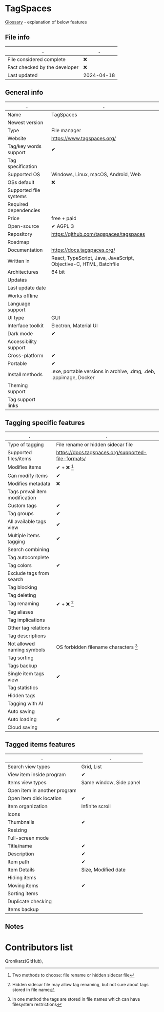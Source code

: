 # TagSpaces
[Glossary](glossary.md) - explanation of below features

## File info
. | . |
---|---
File considered complete | ❌
Fact checked by the developer | ❌
Last updated | 2024-04-18

## General info
. | . |
---|---
Name | TagSpaces
Newest version | 
Type | File manager
Website | https://www.tagspaces.org/
Tag/key words support | ✔
Tag specification | 
Supported OS | Windows, Linux, macOS, Android, Web
OSs default | ❌
Supported file systems | 
Required dependencies | 
Price | free + paid
Open-source | ✔ AGPL 3
Repository | https://github.com/tagspaces/tagspaces
Roadmap | 
Documentation | https://docs.tagspaces.org/
Written in | React, TypeScript, Java, JavaScript, Objective-C, HTML, Batchfile
Architectures | 64 bit
Updates | 
Last update date | 
Works offline | 
Language support | 
UI type | GUI
Interface toolkit | Electron, Material UI
Dark mode | ✔
Accessibility support | 
Cross-platform | ✔
Portable | ✔
Install methods | .exe, portable versions in archive, .dmg, .deb, .appimage, Docker
Theming support | 
Tag support links | 

## Tagging specific features
. | . |
---|---
Type of tagging | File rename or hidden sidecar file
Supported files/items | https://docs.tagspaces.org/supported-file-formats/
Modifies items | ✔ + ❌ [^1]
Can modify items | ✔
Modifies metadata | ❌
Tags prevail item modification | 
Custom tags | ✔
Tag groups | ✔
All available tags view | ✔
Multiple items tagging | ✔
Search combining | 
Tag autocomplete | 
Tag colors | ✔
Exclude tags from search | 
Tag blocking | 
Tag deleting | 
Tag renaming | ✔ + ❌ [^2]
Tag aliases | 
Tag implications | 
Other tag relations | 
Tag descriptions | 
Not allowed naming symbols | OS forbidden filename characters [^3]
Tag sorting | 
Tags backup | 
Single item tags view | ✔
Tag statistics | 
Hidden tags | 
Tagging with AI | 
Auto saving | 
Auto loading | ✔
Cloud saving | 

## Tagged items features
. | . |
---|---
Search view types | Grid, List
View item inside program | ✔
Items view types | Same window, Side panel
Open item in another program | 
Open item disk location | ✔
Item organization | Infinite scroll
Icons | 
Thumbnails | ✔
Resizing | 
Full-screen mode | 
Title/name | ✔
Description | ✔
Item path | ✔
Item Details | Size, Modified date
Hiding items | 
Moving items | ✔
Sorting items | 
Duplicate checking | 
Items backup | 

## Notes


# Contributors list
Qronikarz(GitHub), 

[^1]: Two methods to choose: file rename or hidden sidecar file
[^2]: Hidden sidecar file may allow tag renaming, but not sure about tags stored in file name
[^3]: In one method the tags are stored in file names which can have filesystem restrictions